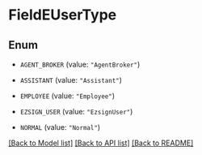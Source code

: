 # FieldEUserType

## Enum


* `AGENT_BROKER` (value: `"AgentBroker"`)

* `ASSISTANT` (value: `"Assistant"`)

* `EMPLOYEE` (value: `"Employee"`)

* `EZSIGN_USER` (value: `"EzsignUser"`)

* `NORMAL` (value: `"Normal"`)


[[Back to Model list]](../README.md#documentation-for-models) [[Back to API list]](../README.md#documentation-for-api-endpoints) [[Back to README]](../README.md)


